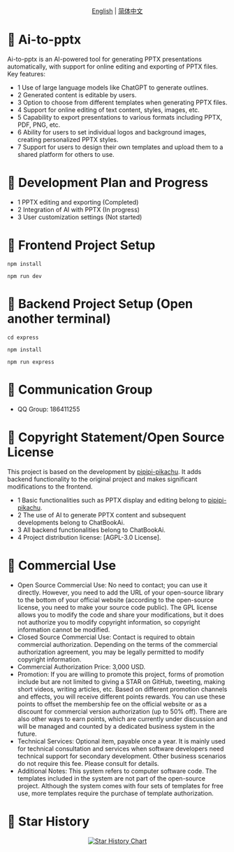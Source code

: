 <p align="center">
  <a href="./README_En.md">English</a> |
  <a href="./README.md">简体中文</a>
</p>

# 🎨 Ai-to-pptx
Ai-to-pptx is an AI-powered tool for generating PPTX presentations automatically, with support for online editing and exporting of PPTX files.
Key features:
- 1 Use of large language models like ChatGPT to generate outlines.
- 2 Generated content is editable by users.
- 3 Option to choose from different templates when generating PPTX files.
- 4 Support for online editing of text content, styles, images, etc.
- 5 Capability to export presentations to various formats including PPTX, PDF, PNG, etc.
- 6 Ability for users to set individual logos and background images, creating personalized PPTX styles.
- 7 Support for users to design their own templates and upload them to a shared platform for others to use.

# 🚀 Development Plan and Progress
- 1 PPTX editing and exporting (Completed)
- 2 Integration of AI with PPTX (In progress)
- 3 User customization settings (Not started)

# 🚀 Frontend Project Setup
```
npm install

npm run dev
```

# 🚀 Backend Project Setup (Open another terminal)
```
cd express

npm install

npm run express
```


# 🚀 Communication Group
- QQ Group: 186411255

# 📄 Copyright Statement/Open Source License
This project is based on the development by [pipipi-pikachu](https://github.com/pipipi-pikachu). It adds backend functionality to the original project and makes significant modifications to the frontend.
- 1 Basic functionalities such as PPTX display and editing belong to [pipipi-pikachu](https://github.com/pipipi-pikachu).
- 2 The use of AI to generate PPTX content and subsequent developments belong to ChatBookAi.
- 3 All backend functionalities belong to ChatBookAi.
- 4 Project distribution license: [AGPL-3.0 License].

# 🧮 Commercial Use
- Open Source Commercial Use: No need to contact; you can use it directly. However, you need to add the URL of your open-source library to the bottom of your official website (according to the open-source license, you need to make your source code public). The GPL license allows you to modify the code and share your modifications, but it does not authorize you to modify copyright information, so copyright information cannot be modified.
- Closed Source Commercial Use: Contact is required to obtain commercial authorization. Depending on the terms of the commercial authorization agreement, you may be legally permitted to modify copyright information.
- Commercial Authorization Price: 3,000 USD.
- Promotion: If you are willing to promote this project, forms of promotion include but are not limited to giving a STAR on GitHub, tweeting, making short videos, writing articles, etc. Based on different promotion channels and effects, you will receive different points rewards. You can use these points to offset the membership fee on the official website or as a discount for commercial version authorization (up to 50% off). There are also other ways to earn points, which are currently under discussion and will be managed and counted by a dedicated business system in the future.
- Technical Services: Optional item, payable once a year. It is mainly used for technical consultation and services when software developers need technical support for secondary development. Other business scenarios do not require this fee. Please consult for details.
- Additional Notes: This system refers to computer software code. The templates included in the system are not part of the open-source project. Although the system comes with four sets of templates for free use, more templates require the purchase of template authorization.


# 🌟 Star History
<a href="https://github.com/chatbookai/ai-to-pptx/stargazers" target="_blank" style="display: block" align="center">
  <picture>
    <source media="(prefers-color-scheme: dark)" srcset="https://api.star-history.com/svg?repos=chatbookai/ai-to-pptx&type=Date&theme=dark" />
    <source media="(prefers-color-scheme: light)" srcset="https://api.star-history.com/svg?repos=chatbookai/ai-to-pptx&type=Date" />
    <img alt="Star History Chart" src="https://api.star-history.com/svg?repos=chatbookai/ai-to-pptx&type=Date" />
  </picture>
</a>
